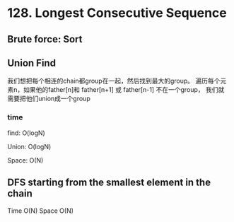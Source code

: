 # 128. Longest Consecutive Sequence

## Brute force: Sort

## Union Find

我们想把每个相连的chain都group在一起，然后找到最大的group。 遍历每个元素n，如果他的father[n]和 father[n+1] 或 father[n-1] 不在一个group， 我们就需要把他们union成一个group

### time

find: O(logN)

Union: O(logN)

Space: O(N)

## DFS starting from the smallest element in the chain

Time O(N)
Space O(N)
